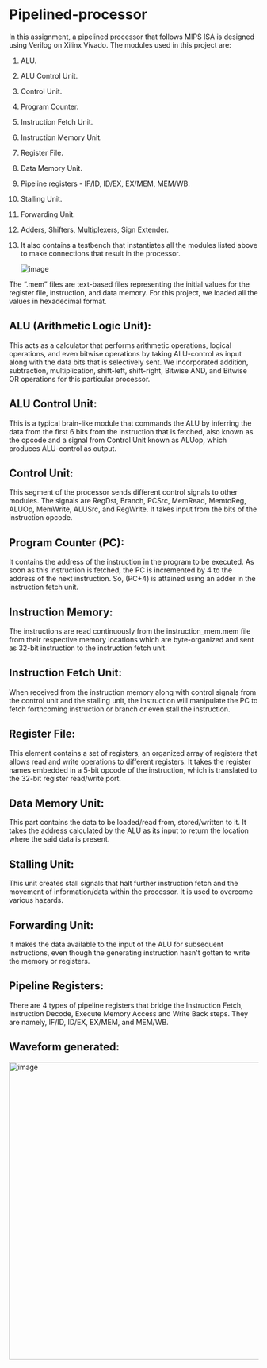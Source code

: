 # Pipelined-processor

In this assignment, a pipelined processor that follows MIPS ISA is designed using Verilog on Xilinx Vivado. The modules used in this project are:

1. ALU.
2. ALU Control Unit.
3. Control Unit.
4. Program Counter.
5. Instruction Fetch Unit.
6. Instruction Memory Unit.
7. Register File.
8. Data Memory Unit.
9. Pipeline registers - IF/ID, ID/EX, EX/MEM, MEM/WB.
10. Stalling Unit.
11. Forwarding Unit.
12. Adders, Shifters, Multiplexers, Sign Extender.
13. It also contains a testbench that instantiates all the modules listed above to make connections that result in the processor.

    ![image](https://github.com/Vinayak1409/Pipelined_Processor/assets/83897602/83bf0272-0dae-496a-a248-9cae7f4160c2)

The “.mem” files are text-based files representing the initial values for the register file, instruction, and data memory. For this project, we loaded all the values in hexadecimal format.

## ALU (Arithmetic Logic Unit):
This acts as a calculator that performs arithmetic operations, logical operations, and even bitwise operations by taking ALU-control as input along with the data bits that is selectively sent. We incorporated addition, subtraction, multiplication, shift-left, shift-right, Bitwise AND, and Bitwise OR operations for this particular processor.

## ALU Control Unit:
This is a typical brain-like module that commands the ALU by inferring the data from the first 6 bits from the instruction that is fetched, also known as the opcode and a signal from Control Unit known as ALUop, which produces ALU-control as output.

## Control Unit:
This segment of the processor sends different control signals to other modules. The signals are RegDst, Branch, PCSrc, MemRead, MemtoReg, ALUOp, MemWrite, ALUSrc, and RegWrite. It takes input from the bits of the instruction opcode.

## Program Counter (PC):
It contains the address of the instruction in the program to be executed. As soon as this instruction is fetched, the PC is incremented by 4 to the address of the next instruction. So, (PC+4) is attained using an adder in the instruction fetch unit.

## Instruction Memory:
The instructions are read continuously from the instruction_mem.mem file from their respective memory locations which are byte-organized and sent as 32-bit instruction to the instruction fetch unit.

## Instruction Fetch Unit:
When received from the instruction memory along with control signals from the control unit and the stalling unit, the instruction will manipulate the PC to fetch forthcoming instruction or branch or even stall the instruction.

## Register File:
This element contains a set of registers, an organized array of registers that allows read and write operations to different registers. It takes the register names embedded in a 5-bit opcode of the instruction, which is translated to the 32-bit register read/write port.

## Data Memory Unit:
This part contains the data to be loaded/read from, stored/written to it. It takes the address calculated by the ALU as its input to return the location where the said data is present. 

## Stalling Unit:
This unit creates stall signals that halt further instruction fetch and the movement of information/data within the processor. It is used to overcome various hazards.

## Forwarding Unit:
It makes the data available to the input of the ALU for subsequent instructions, even though the generating instruction hasn't gotten to write the memory or registers. 

## Pipeline Registers:
There are 4 types of pipeline registers that bridge the Instruction Fetch, Instruction Decode, Execute Memory Access and Write Back steps. They are namely, IF/ID, ID/EX, EX/MEM, and MEM/WB. 

## Waveform generated:
<img width="600" alt="image" src="https://github.com/Vinayak1409/Pipelined_Processor/assets/83897602/748ae0ab-4ad3-42c8-b031-af009b3cac9d">




